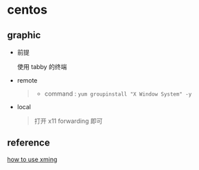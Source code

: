 # centos

## graphic

- 前提

  使用 tabby 的终端

- remote

  > - command : `yum groupinstall "X Window System" -y `

- local

  > 打开 x11 forwarding 即可

## reference

[how to use xming](https://wiki.centos.org/zh/HowTos/Xming)
